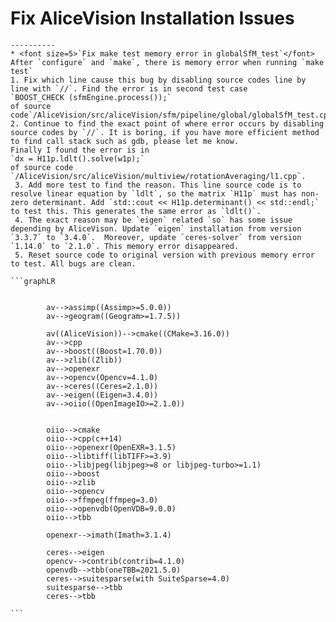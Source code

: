 # Fix AliceVision Installation Issues
	
	
	
	
	----------
	* <font size=5>`Fix make test memory error in globalSfM_test`</font>
	After `configure` and `make`, there is memory error when running `make test`
	1. Fix which line cause this bug by disabling source codes line by line with `//`. Find the error is in second test case
	`BOOST_CHECK (sfmEngine.process());` 
	of source code`/AliceVision/src/aliceVision/sfm/pipeline/global/globalSfM_test.cpp`.
	2. Continue to find the exact point of where error occurs by disabling source codes by `//`. It is boring, if you have more efficient method to find call stack such as gdb, please let me know.
	Finally I found the error is in
	`dx = H11p.ldlt().solve(w1p);`
	of source code `/AliceVision/src/aliceVision/multiview/rotationAveraging/l1.cpp`.
	 3. Add more test to find the reason. This line source code is to resolve linear equation by `ldlt`, so the matrix `H11p` must has non-zero determinant. Add `std::cout << H11p.determinant() << std::endl;` to test this. This generates the same error as `ldlt()`.
	 4. The exact reason may be `eigen` related `so` has some issue depending by AliceVison. Update `eigen` installation from version `3.3.7` to `3.4.0`.  Moreover, update `ceres-solver` from version `1.14.0` to `2.1.0`. This memory error disappeared.
	 5. Reset source code to original version with previous memory error to test. All bugs are clean.
	
	```graphLR
			
			
			av-->assimp((Assimp>=5.0.0))
			av-->geogram((Geogram>=1.7.5))
			
			av((AliceVision))-->cmake((CMake=3.16.0))
			av-->cpp
			av-->boost((Boost=1.70.0))
			av-->zlib((Zlib))
			av-->openexr
			av-->opencv(Opencv=4.1.0)
			av-->ceres((Ceres=2.1.0))
			av-->eigen((Eigen=3.4.0))
			av-->oiio((OpenImageIO>=2.1.0))
			
	
			oiio-->cmake
			oiio-->cpp(c++14)
			oiio-->openexr(OpenEXR=3.1.5)
			oiio-->libtiff(libTIFF>=3.9)
			oiio-->libjpeg(libjpeg>=8 or libjpeg-turbo>=1.1)
			oiio-->boost
			oiio-->zlib
			oiio-->opencv
			oiio-->ffmpeg(ffmpeg=3.0)
			oiio-->openvdb(OpenVDB=9.0.0)
			oiio-->tbb
			
			openexr-->imath(Imath=3.1.4)
			
			ceres-->eigen
			opencv-->contrib(contrib=4.1.0)
			openvdb-->tbb(oneTBB=2021.5.0)
			ceres-->suitesparse(with SuiteSparse=4.0)
			suitesparse-->tbb
			ceres-->tbb
	       
	```

